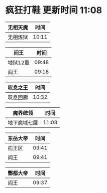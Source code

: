 # 疯狂打鞋 更新时间 11:08

| 无相天魔   | 时间    |
|--------|-------|
| 无相炼狱 | 10:11 |

| 间王   | 时间    |
|--------|-------|
| 地狱12重 | 09:48 |
| 阎王 | 09:18 |

| 叹息之王   | 时间    |
|--------|-------|
| 叹息回廊 | 10:32 |

| 魔界统领   | 时间    |
|--------|-------|
| 地下魔域七层 | 11:08 |

| 东岳大帝   | 时间    |
|--------|-------|
| 疝王区 | 09:41 |
| 阎王 | 09:41 |

| 酆都大帝   | 时间    |
|--------|-------|
| 阎王 | 09:37 |